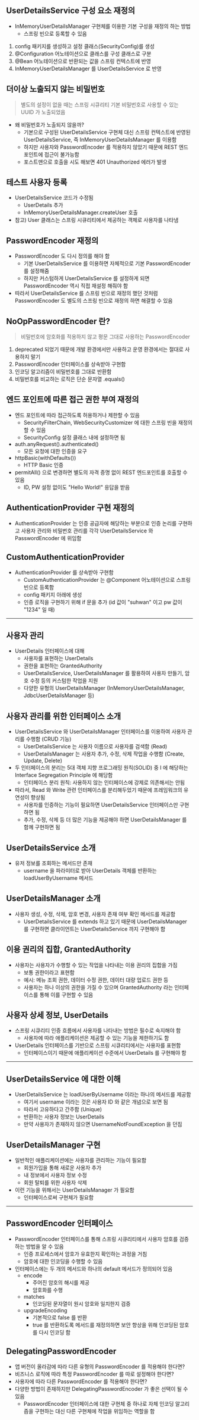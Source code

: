 ## UserDetailsService 구성 요소 재정의

- InMemoryUserDetailsManager 구현체를 이용한 기본 구성을 재정의 하는 방법
    - 스프링 빈으로 등록할 수 있음

1. config 패키지를 생성하고 설정 클래스(SecurityConfig)를 생성
2. @Configuration 어노테이션으로 클래스를 구성 클래스로 구분
3. @Bean 어노테이션으로 반환되는 값을 스프링 컨텍스트에 반영
4. InMemoryUserDetailsManager 를 UserDetailsService 로 반영

## 더이상 노출되지 않는 비밀번호

> 별도의 설정이 없을 때는 스프링 시큐리티 기본 비밀번호로 사용할 수 있는 UUID 가 노출되었음

- 왜 비밀번호가 노출되지 않을까?
    - 기본으로 구성된 UserDetailsService 구현체 대신 스프링 컨텍스트에 반영된 UserDetailsService, 즉 InMemoryUserDetailsManager 를 이용함
    - 하지만 사용자와 PasswordEncoder 를 적용하지 않았기 때문에 REST 엔드포인트에 접근이 불가능함
    - 포스트맨으로 호출을 시도 해보면 401 Unauthorized 에러가 발생

## 테스트 사용자 등록

- UserDetailsService 코드가 수정됨
    - UserDetails 추가
    - InMemoryUserDetailsManager.createUser 호출
- 참고) User 클래스는 스프링 시큐리티에서 제공하는 객체로 사용자를 나타냄

## PasswordEncoder 재정의

- PasswordEncoder 도 다시 정의를 해야 함
    - 기본 UserDetailsService 를 이용하면 자체적으로 기본 PasswordEncoder 를 설정해줌
    - 하지만 커스텀하게 UserDetailsService 를 설정하게 되면 PasswordEncoder 역시 직접 재설정 해줘야 함
- 따라서 UserDetailsService 를 스프링 빈으로 재정의 했던 것처럼 PasswordEncoder 도 별도의 스프링 빈으로 재정의 하면 해결할 수 있음

## NoOpPasswordEncoder 란?

> 비밀번호에 암호화를 적용하지 않고 평문 그대로 사용하는 PasswordEncoder

1. deprecated 되었기 때문에 개발 환경에서만 사용하고 운영 환경에서는 절대로 사용하지 말기
2. PasswordEncoder 인터페이스를 상속받아 구현함
3. 인코딩 알고리즘이 비밀번호를 그대로 반환함
4. 비밀번호를 비교하는 로직은 단순 문자열 .equals()

## 엔드 포인트에 따른 접근 권한 부여 재정의

- 엔드 포인트에 따라 접근하도록 허용하거나 제한할 수 있음
    - SecurityFilterChain, WebSecurityCustomizer 에 대한 스프링 빈을 재정의 할 수 있음
    - SecurityConfig 설정 클래스 내에 설정하면 됨
- auth.anyRequest().authenticated()
    - 모든 요청에 대한 인증을 요구
- httpBasic(withDefaults())
    - HTTP Basic 인증
- permitAll() 으로 변경하면 별도의 자격 증명 없이 REST 엔드포인트를 호출할 수 있음
    - ID, PW 설정 없이도 "Hello World!" 응답을 받음

## AuthenticationProvider 구현 재정의

- AuthenticationProvider 는 인증 공급자에 해당하는 부분으로 인증 논리를 구현하고 사용자 관리와 비밀번호 관리를 각각 UserDetailsService 와 PasswordEncoder 에 위임함

## CustomAuthenticationProvider

- AuthenticationProvider 를 상속받아 구현함
    - CustomAuthenticationProvider 는 @Component 어노테이션으로 스프링 빈으로 등록함
    - config 패키지 아래에 생성
    - 인증 로직을 구현하기 위해 if 문을 추가 (id 값이 "suhwan" 이고 pw 값이 "1234" 일 때)

---

## 사용자 관리

- UserDetails 인터페이스에 대해
    - 사용자를 표현하는 UserDetails
    - 권한을 표현하는 GrantedAuthority
    - UserDetailsService, UserDetailsManager 를 활용하여 사용자 만들기, 암호 수정 등의 커스텀한 작업을 지원
    - 다양한 유형의 UserDetailsManager (InMemoryUserDetailsManager, JdbcUserDetailsManager 등)

## 사용자 관리를 위한 인터페이스 소개

- UserDetailsService 와 UserDetailsManager 인터페이스를 이용하여 사용자 관리를 수행함 (CRUD 기능)
    - UserDetailsService 는 사용자 이름으로 사용자를 검색함 (Read)
    - UserDetailsManager 는 사용자 추가, 수정, 삭제 작업을 수행함 (Create, Update, Delete)
- 두 인터페이스의 분리는 5대 객체 지향 프로그래밍 원칙(SOLID) 중 I 에 해당하는 Interface Segregation Principle 에 해당함
    - 인터페이스 분리 원칙: 사용하지 않는 인터페이스에 강제로 의존해서는 안됨
- 따라서, Read 와 Write 관련 인터페이스를 분리해두었기 때문에 프레임워크의 유연성이 향상됨
    - 사용자를 인증하는 기능이 필요하면 UserDetailsService 인터페이스만 구현하면 됨
    - 추가, 수정, 삭제 등 더 많은 기능을 제공해야 하면 UserDetailsManager 를 함께 구현하면 됨

## UserDetailsService 소개

- 유저 정보를 조회하는 메서드만 존재
    - username 을 파라미터로 받아 UserDetails 객체를 반환하는 loadUserByUsername 메서드

## UserDetailsManager 소개

- 사용자 생성, 수정, 삭제, 암호 변경, 사용자 존재 여부 확인 메서드를 제공함
    - UserDetailsService 를 extends 하고 있기 때문에 UserDetailsManager 를 구현하면 클라이언트는 UserDetailsService 까지 구현해야 함

## 이용 권리의 집합, GrantedAuthority

- 사용자는 사용자가 수행할 수 있는 작업을 나타내는 이용 권리의 집합을 가짐
    - 보통 권한이라고 표현함
    - 예시: 메뉴 조회 권한, 데이터 수정 권한, 데이터 대량 업로드 권한 등
    - 사용자는 하나 이상의 권한을 가질 수 있으며 GrantedAuthority 라는 인터페이스를 통해 이를 구현할 수 있음

## 사용자 상세 정보, UserDetails

- 스프링 시큐리티 인증 흐름에서 사용자를 나타내는 방법은 필수로 숙지해야 함
    - 사용자에 따라 애플리케이션은 제공할 수 있는 기능을 제한하기도 함
- UserDetails 인터페이스를 기반으로 스프링 시큐리티에서는 사용자를 표현함
    - 인터페이스이기 때문에 애플리케이션 수준에서 UserDetails 를 구현해야 함

--- 

## UserDetailsService 에 대한 이해

- UserDetailsService 는 loadUserByUsername 이라는 하나의 메서드를 제공함
    - 여기서 username 이라는 것은 사용자 ID 와 같은 개념으로 보면 됨
    - 따라서 고유하다고 간주함 (Unique)
    - 반환하는 사용자 정보는 UserDetails
    - 만약 사용자가 존재하지 않으면 UsernameNotFoundException 을 던짐

## UserDetailsManager 구현

- 일반적인 애플리케이션에는 사용자를 관리하는 기능이 필요함
    - 회원가입을 통해 새로운 사용자 추가
    - 내 정보에서 사용자 정보 수정
    - 회원 탈퇴를 위한 사용자 삭제
- 이런 기능을 위해서는 UserDetailsManager 가 필요함
    - 인터페이스로써 구현체가 필요함

---

## PasswordEncoder 인터페이스

- PasswordEncoder 인터페이스를 통해 스프링 시큐리티에서 사용자 암호를 검증하는 방법을 알 수 있음
    - 인증 프로세스에서 암호가 유효한지 확인하는 과정을 거침
    - 암호에 대한 인코딩을 수행할 수 있음
- 인터페이스에는 두 개의 메서드와 하나의 default 메서드가 정의되어 있음
    - encode
        - 주어진 암호의 해시를 제공
        - 암호화를 수행
    - matches
        - 인코딩된 문자열이 원시 암호와 일치한지 검증
    - upgradeEncoding
        - 기본적으로 false 를 반환
        - true 를 반환하도록 메서드를 재정의하면 보안 향상을 위해 인코딩된 암호를 다시 인코딩 함

## DelegatingPasswordEncoder

- 앱 버전이 올라감에 따라 다른 유형의 PasswordEncoder 를 적용해야 한다면?
- 비즈니스 로직에 따라 특정 PasswordEncoder 를 따로 설정해야 한다면?
- 사용자에 따라 다른 PasswordEncoder 를 적용해야 한다면?
- 다양한 방법이 존재하지만 DelegatingPasswordEncoder 가 좋은 선택이 될 수 있음
    - PasswordEncoder 인터페이스에 대한 구현체 중 하나로 자체 인코딩 알고리즘을 구현하는 대신 다른 구현체에 작업을 위임하는 역할을 함